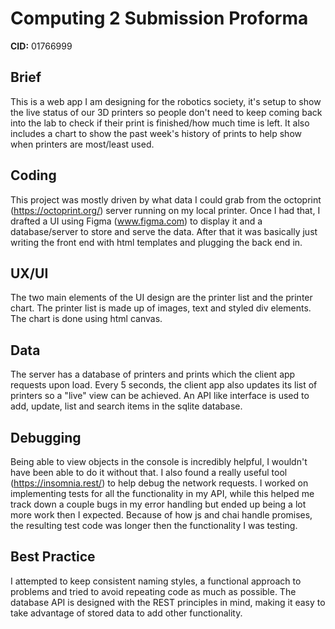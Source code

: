 # Computing 2 Submission Proforma

**CID:** 01766999

## Brief
This is a web app I am designing for the robotics society, it's setup to show the live status of our 3D printers so people don't need to keep coming back into the lab to check if their print is finished/how much time is left. It also includes a chart to show the past week's history of prints to help show when printers are most/least used.

## Coding
This project was mostly driven by what data I could grab from the octoprint (https://octoprint.org/) server running on my local printer. Once I had that, I drafted a UI using Figma (www.figma.com) to display it and a database/server to store and serve the data. After that it was basically just writing the front end with html templates and plugging the back end in. 

## UX/UI
The two main elements of the UI design are the printer list and the printer chart. The printer list is made up of images, text and styled div elements. The chart is done using html canvas.

## Data
The server has a database of printers and prints which the client app requests upon load. Every 5 seconds, the client app also updates its list of printers so a "live" view can be achieved. An API like interface is used to add, update, list and search items in the sqlite database.

## Debugging
Being able to view objects in the console is incredibly helpful, I wouldn't have been able to do it without that. I also found a really useful tool (https://insomnia.rest/) to help debug the network requests. I worked on implementing tests for all the functionality in my API, while this helped me track down a couple bugs in my error handling but ended up being a lot more work then I expected. Because of how js and chai handle promises, the resulting test code was longer then the functionality I was testing.

## Best Practice
I attempted to keep consistent naming styles, a functional approach to problems and tried to avoid repeating code as much as possible. The database API is designed with the REST principles in mind, making it easy to take advantage of stored data to add other functionality.
